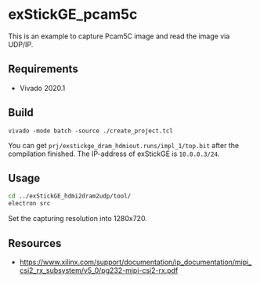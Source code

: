 # exStickGE_pcam5c

This is an example to capture Pcam5C image and read the image via UDP/IP.

## Requirements
- Vivado 2020.1

## Build

```
vivado -mode batch -source ./create_project.tcl
```

You can get `prj/exstickge_dram_hdmiout.runs/impl_1/top.bit` after the compilation finished.
The IP-address of exStickGE is `10.0.0.3/24`.

## Usage

```bash
cd ../exStickGE_hdmi2dram2udp/tool/
electron src
```
Set the capturing resolution into 1280x720.

## Resources
- https://www.xilinx.com/support/documentation/ip_documentation/mipi_csi2_rx_subsystem/v5_0/pg232-mipi-csi2-rx.pdf


